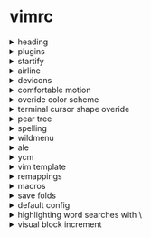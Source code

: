 # vimrc 
<details>
  <summary>heading</summary>
  
  ```vim
  " Vim config | version 8 via homebrew 
  " 
  " Maintainer:         Kyle Gortych 
  " Date last modified: 04-15-2022
  ```
</details>

<details>
  <summary>plugins</summary>
  
  ```vim
  " Plugins 
  call plug#begin('~/.vim/plugged')
  Plug 'mhinz/vim-startify'
  Plug 'nikolvs/vim-sunbather'
  Plug 'fcpg/vim-fahrenheit'
  Plug 'bruth/vim-newsprint-theme'
  Plug 'sjl/vitality.vim'
  Plug 'dense-analysis/ale'
  Plug 'sheerun/vim-polyglot'
  Plug 'valloric/youcompleteme'
  Plug 'tmsvg/pear-tree'
  Plug 'romainl/vim-cool'
  Plug 'tibabit/vim-templates'
  Plug 'tounaishouta/coq.vim'
  Plug 'yuttie/comfortable-motion.vim'
  Plug 'vim-airline/vim-airline'
  Plug 'vim-airline/vim-airline-themes'
  Plug 'ryanoasis/powerline-extra-symbols'
  Plug 'ryanoasis/vim-devicons'
  call plug#end()
  ```
</details>

<details>
  <summary>startify</summary>
  
  ```vim
  " startify 
  let g:startify_custom_header = [
      \ " ",
      \ ' _    ___         ',
      \ '| |  / (_)___ ___ ',
      \ '| | / / / __ `__ \',
      \ '| |/ / / / / / / /',
      \ '|___/_/_/ /_/ /_/ ',
      \ ' ',
      \ ]

  " File lim
  let g:startify_files_number = 5

  " Update session auto on exit 
  let g:startify_session_persistence = 1

  " List files and sessions
  let g:startify_lists = [
    \ { 'type': 'dir',       'header': ['   Recent files'] },
    \ { 'type': 'sessions',  'header': ['   Saved sessions'] },
    \ ]
  ```
</details>

<details>
  <summary>airline</summary>
  
  ```vim
  " airline 
  let g:airline_powerline_fonts = 1

  if !exists('g:airline_symbols')
      let g:airline_symbols = {}
  endif

  let g:airline#extensions#tabline#enabled = 1
  let g:airline#extensions#tabline#formatter = 'default'
  let g:airline#extensions#whitespace#enabled = 0
  let g:airline_left_sep = "\uE0BC"
  let g:airline_right_sep = "\uE0BE"

  let g:airline_theme='lucius'
  ```
</details>

<details>
  <summary>devicons</summary>
  
  ```vim
  " devicons 
  " Out side vim env apply icon to nnn file manager, starship prompt

  " let g:WebDevIconsUnicodeDecorateFileNodesPatternSymbols = {} " needed
  " let g:WebDevIconsUnicodeDecorateFileNodesPatternSymbols['.*jquery.*\.js$'] = 'ƛ'


  let g:WebDevIconsUnicodeDecorateFileNodesPatternSymbols = {} " needed
  let g:WebDevIconsUnicodeDecorateFileNodesPatternSymbols['.vimrc'] = ''

  let g:WebDevIconsUnicodeDecorateFileNodesPatternSymbols = {} " needed
  let g:WebDevIconsUnicodeDecorateFileNodesPatternSymbols['vimrc'] = ''

  let g:WebDevIconsUnicodeDecorateFileNodesPatternSymbols = {} " needed
  let g:WebDevIconsUnicodeDecorateFileNodesPatternSymbols['.gvimrc'] = ''

  let g:WebDevIconsUnicodeDecorateFileNodesPatternSymbols = {} " needed
  let g:WebDevIconsUnicodeDecorateFileNodesPatternSymbols['_gvimrc'] = ''

  let g:WebDevIconsUnicodeDecorateFileNodesPatternSymbols = {} " needed
  let g:WebDevIconsUnicodeDecorateFileNodesPatternSymbols['test.vim'] = ''

  let g:WebDevIconsUnicodeDecorateFileNodesPatternSymbols = {} " needed
  let g:WebDevIconsUnicodeDecorateFileNodesPatternSymbols['.vim'] = ''

  let g:WebDevIconsUnicodeDecorateFileNodesPatternSymbols = {} " needed
  let g:WebDevIconsUnicodeDecorateFileNodesPatternSymbols['vim'] = ''
  ```
</details>

<details>
  <summary>comfortable motion</summary>
  
  ```vim
  " comfortable motion 
  let g:comfortable_motion_scroll_down_key = "j"
  let g:comfortable_motion_scroll_up_key = "k"
  ```
</details>

<details>
  <summary>overide color scheme</summary>
  
  ```vim
  " overide color scheme 
  " autocmd ColorScheme * highlight StatusLine ctermfg=166 
  autocmd ColorScheme * highlight TabLineSel ctermfg=215 ctermbg=Black
  " autocmd ColorScheme * highlight DiffAdd ctermfg=Black ctermbg=166 
  " autocmd ColorScheme * highlight DiffChange ctermfg=Black ctermbg=160
  " autocmd ColorScheme * highlight DiffDelete ctermfg=Black ctermbg=160
  " autocmd ColorScheme * highlight DiffText ctermfg=Black ctermbg=160
  " autocmd ColorScheme * highlight Error ctermfg=160 ctermbg=Black cterm=NONE
  " autocmd ColorScheme * highlight StartifyNumber ctermfg=White 
  autocmd ColorScheme * highlight folded ctermbg=NONE ctermfg=240
  autocmd ColorScheme * highlight Comment ctermfg=White ctermbg=NONE
  " autocmd ColorScheme * highlight LineNr ctermbg=NONE
  " autocmd ColorScheme * highlight EndOfBuffer ctermfg=White
  " autocmd ColorScheme * highlight Normal ctermbg=NONE
  autocmd ColorScheme * highlight ModeMsg ctermfg=67 ctermbg=Black
  autocmd ColorScheme * highlight Underlined ctermfg=67 ctermbg=Black
  " autocmd ColorScheme * highlight Type ctermbg=NONE
  " autocmd ColorScheme * highlight Statement ctermbg=NONE ctermfg=Blue
  " autocmd ColorScheme * highlight Number ctermbg=NONE
  " autocmd ColorScheme * highlight Cursor ctermbg=166 ctermfg=White
  " autocmd ColorScheme * highlight CursorLine ctermbg=Grey ctermfg=White
  " autocmd ColorScheme * highlight CursorLineNr cterm=NONE ctermbg=Black ctermfg=166
  " autocmd ColorScheme * highlight String ctermbg=NONE
  " autocmd ColorScheme * highlight Special ctermbg=NONE
  " autocmd ColorScheme * highlight Title ctermbg=NONE
  " autocmd ColorScheme * highlight PreProc ctermbg=NONE
  " autocmd ColorScheme * highlight VertSplit ctermfg=166 ctermbg=235
  ```
</details>

<details>
  <summary>terminal cursor shape overide</summary>
  
  ```vim
  " terminal cursor shape overide 
  if $TERM_PROGRAM =~ "iTerm"
      let &t_SI = "\<Esc>]50;CursorShape=2\x7" " Underscore in insert mode
      let &t_EI = "\<Esc>]50;CursorShape=0\x7" " Block in normal mode
  endif
  ```
</details>

<details>
  <summary>pear tree</summary>
  
  ```vim
  " pear tree 
  let g:pear_tree_pairs ={
  \ '(': {'closer': ')'},
  \ '[': {'closer': ']'},
  \ '{': {'closer': '}'},
  \ "'": {'closer': "'"},
  \ '"': {'closer': '"'},
  \ '<': {'closer': '>'},
  \ '<!-': {'closer': '- -->'},
  \ '<!D': {'closer': 'OCTYPE html>'},
  \ '<html': {'closer': '></html>'},
  \ '<head': {'closer': '></head>'},
  \ '<title': {'closer': '></title>'},
  \ '<script': {'closer': '></script>'},
  \ '<body': {'closer': '></body>'},
  \ '<div': {'closer': '></div>'},
  \ '<h#': {'closer': '></h#>'},
  \ '<p': {'closer': '></p>'},
  \ '<br': {'closer': '></br>'}
  \}

  " copy past tags and symbol pair 

  " \ '': {'closer': ''}
  " \ '<': {'closer': '></>'},
  ```
</details>

<details>
  <summary>spelling</summary>
  
  ```vim
  " spelling 
  set spelllang=en_us
  set spellfile=en.utf-8.add
  set complete+=kspell
  set secure
  ```
</details>

<details>
  <summary>wildmenu</summary>
  
  ```vim
  " wildmenu 
  set wildmenu
  set wildmode=list:longest
  set wildignore=*.docx,*.jpg,*.png,*.gif,*.pdf,*.pyc,*.exe,*.flv,*.img,*.xlsx"
  ```
</details>

<details>
  <summary>ale</summary>
  
  ```vim
  " ale 
  set omnifunc=syntaxcomplete#Complete
  let g:ale_lint_on_enter = 0
  let g:ale_completion_enabled = 1
  let g:rustfmt_autosave = 1
  " set omnifunc=ale#completion#OmniFunc

  let g:ale_linters = {
  \    'bash': ['shellcheck'],
  \    'javascript': ['eslint'],
  \    'rust': ['cargo', 'rustfmt']
  \}

  let g:ale_fixers = {
  \    'bash': ['shellcheck'],
  \    'javascript': ['eslint'],
  \    'rust': ['rustfmt']
  \}

  " each language has linter, fixer, and compiler
  " try to orginize by one package manager

  " compiled languages require a makefile
  "let g:ale_language-name_parse_makefile = 1

  "if compile to json such as node or cargo prj struct
  "let g:ale_parse_compile_commands = 1 

  " check mactex for preinstalled linter and fixer and compiler
  " should have packages like zed-csp aka z notation and tikz-uml

  "js and jsx use eslint also set up airbnb in json 

  " \    'html': [''],
  " \    'css': [''],
  " \    'javascript': [''],
  " \    'jsx': [''],
  " \    'java': [''],
  ```
</details>

<details>
  <summary>ycm</summary>
  
  ```vim
  " ycm 
  
  ```
</details>

<details>
  <summary>vim template</summary>
  
  ```vim
  " vim template 
  " edit templates in ~/.vim/plugged/vim-templates/templates
  " WARNING PlugUpdate could cause loss of template configs store on git or
  " seprate txt file
  ```
</details>

<details>
  <summary>remappings</summary>
  
  ```vim
  " remappings current [0] 
  " remappinig for spell and suyntax error jumping same as / command's jumping n

  " noremap n ]s

  " remapping for para jump curly braces and horizontal word jump e and b  

  "noremap hjkl | hold 3 jumps | (h -> b) & (l -> e) & (j -> }) & (k -> {)
  ```
</details>

<details>
  <summary>macros</summary>
  
  ```vim
  " macros 

  " invoke via @reg_name

  " a register: shift i /*, shift a */
  " single line commenting /*txt*/

  " b register: shift i right-arrow2 del2, shift a del2
  " uncomment

  " multi line: visual command auto-inserted-txt normal @reg_name
  ```
</details>

<details>
  <summary>save folds</summary>
  
  ```vim
  " save folds 
  augroup remember_folds
      autocmd!
      autocmd BufWinLeave *.* mkview!
      autocmd BufWinEnter *.* silent loadview
  augroup END
  ```
</details>

<details>
  <summary>default config</summary>
  
  ```vim
  " default config 
  colorscheme fahrenheit
  syntax on
  filetype on
  filetype plugin on
  filetype indent on
  set nocompatible
  set number
  set tabstop=4
  set shiftwidth=4
  set expandtab
  set backspace=2
  set autoindent
  set encoding=UTF-8
  set nowrap
  set cursorline
  set hidden
  set scrolloff=5
  set foldopen-=block
  set foldopen-=hor
  ```
</details>

<details>
  <summary>highlighting word searches with \</summary>
  
  ```vim
  " highlighting word searches with \ 
  set incsearch
  set hlsearch
  ```
</details>

<details>
  <summary>visual block increment</summary>
  
  ```vim
  " visual block increment 
  set nrformats=bin,alpha,octal,hex
  ```
</details>

